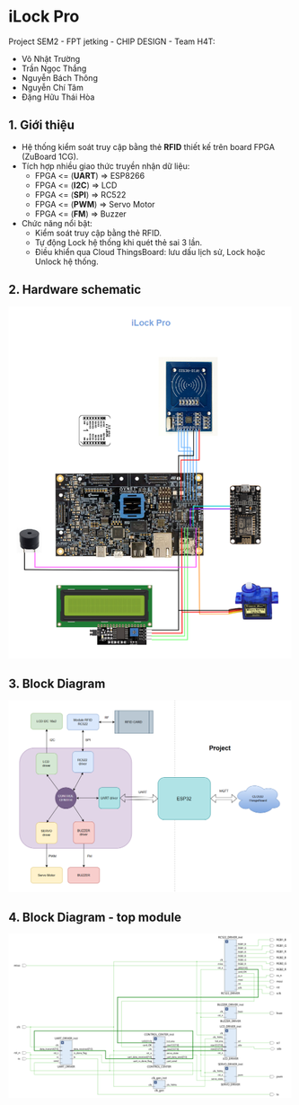 # iLock Pro

Project SEM2 - FPT jetking - CHIP DESIGN - Team H4T:
- Võ Nhật Trường
- Trần Ngọc Thắng
- Nguyễn Bách Thông
- Nguyễn Chí Tâm
- Đặng Hữu Thái Hòa

## 1. Giới thiệu
- Hệ thống kiểm soát truy cập bằng thẻ **RFID** thiết kế trên board FPGA (ZuBoard 1CG).
- Tích hợp nhiều giao thức truyền nhận dữ liệu:
  + FPGA <= (**UART**) => ESP8266
  + FPGA <= (**I2C**) => LCD
  + FPGA <= (**SPI**) => RC522
  + FPGA <= (**PWM**) => Servo Motor
  + FPGA <= (**FM**) => Buzzer
- Chức năng nổi bật:
  + Kiểm soát truy cập bằng thẻ RFID.
  + Tự động Lock hệ thống khi quét thẻ sai 3 lần.
  + Điều khiển qua Cloud ThingsBoard: lưu dấu lịch sử, Lock hoặc Unlock hệ thống.

## 2. Hardware schematic

![Hardware schematic](./images/schematic_hardware_png.png)


## 3. Block Diagram

![project schematic](./images/project_schematic.png)


## 4. Block Diagram - top module

![Block diagram](./images/block_diagram_top.png)
